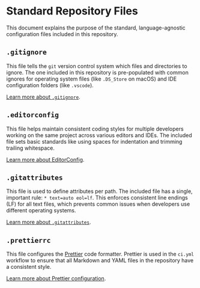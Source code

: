 # Standard Repository Files

This document explains the purpose of the standard, language-agnostic configuration files included in this repository.

## `.gitignore`

This file tells the `git` version control system which files and directories to ignore. The one included in this repository is pre-populated with common ignores for operating system files (like `.DS_Store` on macOS) and IDE configuration folders (like `.vscode`).

[Learn more about `.gitignore`](https://git-scm.com/docs/gitignore).

## `.editorconfig`

This file helps maintain consistent coding styles for multiple developers working on the same project across various editors and IDEs. The included file sets basic standards like using spaces for indentation and trimming trailing whitespace.

[Learn more about EditorConfig](https://editorconfig.org/).

## `.gitattributes`

This file is used to define attributes per path. The included file has a single, important rule: `* text=auto eol=lf`. This enforces consistent line endings (LF) for all text files, which prevents common issues when developers use different operating systems.

[Learn more about `.gitattributes`](https://git-scm.com/docs/gitattributes).

## `.prettierrc`

This file configures the [Prettier](https://prettier.io/) code formatter. Prettier is used in the `ci.yml` workflow to ensure that all Markdown and YAML files in the repository have a consistent style.

[Learn more about Prettier configuration](https://prettier.io/docs/en/configuration.html).
